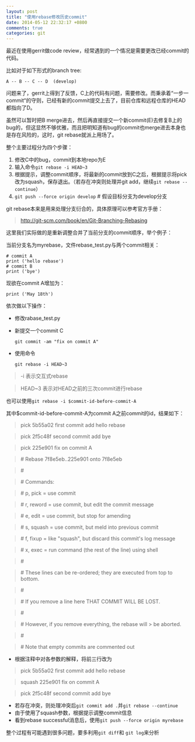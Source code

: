 ```yaml
---
layout: post
title: "使用rebase修改历史commit"
date: 2014-05-12 22:32:17 +0800
comments: true
categories: git 
---
```

最近在使用gerrit做code review，经常遇到的一个情况是需要更改已经commit的代码。

比如对于如下形式的branch tree:

	A -- B -- C -- D  (develop)

问题来了，gerrit上得到了反馈，C上的代码有问题，需要修改。而秉承着“一步一commit“的守则，已经有新的commit提交上去了，目前仓库和远程仓库的HEAD都指向了D。

虽然可以暂时把B merge进去，然后再直接提交一个新commit(E)去修复B上的bug的，但这显然不够优雅，而且把明知道有bug的commit也merge进去本身也是存在风险的，这时，git rebase就派上用场了。

整个主要过程分为四个步骤：

1. 修改C中的bug，commit到本地repo为E
2. 输入命令``git rebase -i HEAD~3`` 
3. 根据提示，调整commit顺序，将最新的commit放到C之后，根据提示将pick改为squash，保存退出。（若存在冲突则处理并git add，继续``git rebase --continue``）
4. ``git push --force origin develop`` # 假设目标分支为develop分支


git rebase本来是用来处理分支衍合的，具体原理可以参考官方手册：

> http://git-scm.com/book/en/Git-Branching-Rebasing

这里我们实际做的是重新调整合并了当前分支的commit顺序，举个例子：

当前分支名为myrebase，文件rebase_test.py与两个commit相关：
	
	# commit A
	print ('hello rebase')
	# commit B
	print ('bye')
	
现欲在commit A增加为：

	print ('May 18th')
	
依次做以下操作：

- 修改rabase_test.py
- 新提交一个commit C

	``git commit -am "fix on commit A" ``

- 使用命令

	``git rebase -i HEAD~3``
	
> -i 表示交互式rebase

> HEAD~3 表示对HEAD之前的三次commit进行rebase

也可以使用``git rebase -i $commit-id-before-commit-A``

其中$commit-id-before-commit-A为commit A之前commit的id，结果如下：

> pick 5b55a02 first commit add hello rebase

> pick 2f5c48f second commit add bye

> pick 225e901 fix on commit A

> \# Rebase 7f8e5eb..225e901 onto 7f8e5eb

> \#

> \# Commands:

> \#  p, pick = use commit

> \#  r, reword = use commit, but edit the commit message

> \#  e, edit = use commit, but stop for amending

> \#  s, squash = use commit, but meld into previous commit

> \#  f, fixup = like "squash", but discard this commit's log message

> \#  x, exec = run command (the rest of the line) using shell

> \#

> \# These lines can be re-ordered; they are executed from top to bottom.

> \#

> \# If you remove a line here THAT COMMIT WILL BE LOST.

> \#

> \# However, if you remove everything, the rebase will > be aborted.

> \#

> \# Note that empty commits are commented out


- 根据注释中对各参数的解释，将前三行改为

> pick 5b55a02 first commit add hello rebase

> squash 225e901 fix on commit A

> pick 2f5c48f second commit add bye

- 若存在冲突，则处理冲突后``git commit add .``并``git rebase --continue``
- 由于使用了squash参数，根据提示调整commit信息
- 看到rebase successful消息后，使用``git push --force origin myrebase``

整个过程有可能遇到很多问题，要多利用``git diff``和 ``git log``来分析
